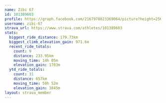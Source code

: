 ```yaml
---
name: Zibi 67
id: 101389603
profile: https://graph.facebook.com/2167978823369064/picture?height=256&width=256
username: zibi-67
strava_url: https://www.strava.com/athletes/101389603
stats:
  biggest_ride_distance: 179.73km
  biggest_climb_elevation_gain: 971.6m
  recent_ride_totals:
    count: 9
    distance: 233.95km
    moving_time: 14h 05m
    elevation_gain: 1703m
  ytd_ride_totals:
    count: 31
    distance: 657km
    moving_time: 50h 52m
    elevation_gain: 3845m
layout: strava_member
--- 
```

